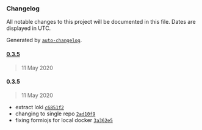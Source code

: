 ### Changelog

All notable changes to this project will be documented in this file. Dates are displayed in UTC.

Generated by [`auto-changelog`](https://github.com/CookPete/auto-changelog).

#### [0.3.5](https://github.com/goat-io/fluent/compare/0.3.5...0.3.5)

> 11 May 2020

#### 0.3.5

> 11 May 2020

- extract loki [`c6851f2`](https://github.com/goat-io/fluent/commit/c6851f2316b15fabf9c5f7a62d411eeec414bbfa)
- changing to single repo [`2ad10f9`](https://github.com/goat-io/fluent/commit/2ad10f9f2a8126b45356ee00ce41d4a987ac6a1b)
- fixing formiojs for local docker [`3a362e5`](https://github.com/goat-io/fluent/commit/3a362e5271e87a483707d3a04f7b6a485c6918ae)
